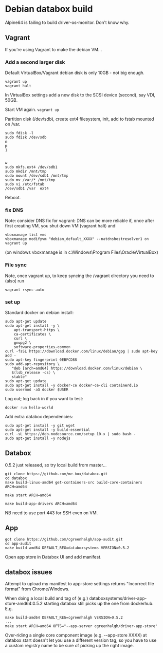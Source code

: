 # Debian databox build

Alpine64 is failing to build driver-os-monitor. Don't know why.

## Vagrant

If you're using Vagrant to make the debian VM...

### Add a second larger disk

Default VirtualBox/Vagrant debian disk is only 10GB - not big enough.

```
vagrant up
vagrant halt
```

In VirtualBox settings add a new disk to the SCSI device (second), say VDI, 50GB.

Start VM again. `vagrant up`

Partition disk (/dev/sdb), create ext4 filesystem, init, add to fstab mounted on /var.
```
sudo fdisk -l
sudo fdisk /dev/sdb
n
p
1


w
sudo mkfs.ext4 /dev/sdb1
sudo mkdir /mnt/tmp
sudo mount /dev/sdb1 /mnt/tmp
sudo mv /var/* /mnt/tmp
sudo vi /etc/fstab
/dev/sdb1 /var  ext4
```
Reboot.

### fix DNS

Note: consider DNS fix for vagrant: DNS can be more reliable if, once after first creating VM, you shut down VM (vagrant halt) and
```
vboxmanage list vms
vboxmanage modifyvm "debian_default_XXXX" --natdnshostresolver1 on
vagrant up
```
(on windows vboxmanage is in c:\Windows\Program Files\Oracle\VirtualBox)

### File sync

Note, once vagrant up, to keep syncing the /vagrant directory you need to (also) run
```
vagrant rsync-auto
```

### set up

Standard docker on debian install:
```
sudo apt-get update
sudo apt-get install -y \
    apt-transport-https \
    ca-certificates \
    curl \
    gnupg2 \
    software-properties-common
curl -fsSL https://download.docker.com/linux/debian/gpg | sudo apt-key add -
sudo apt-key fingerprint 0EBFCD88
sudo add-apt-repository \
   "deb [arch=amd64] https://download.docker.com/linux/debian \
   $(lsb_release -cs) \
   stable"
sudo apt-get update
sudo apt-get install -y docker-ce docker-ce-cli containerd.io
sudo usermod -aG docker $USER
```
Log out; log back in if you want to test:
```
docker run hello-world
```
Add extra databox dependencies:
```
sudo apt-get install -y git wget 
sudo apt-get install -y build-essential 
curl -sL https://deb.nodesource.com/setup_10.x | sudo bash -
sudo apt-get install -y nodejs
```

## Databox

0.5.2 just released, so try local build from master...
```
git clone https://github.com/me-box/databox.git
cd databox
make build-linux-amd64 get-containers-src build-core-containers ARCH=amd64

make start ARCH=amd64

make build-app-drivers ARCH=amd64
```

NB need to use port 443 for SSH even on VM.

## App

```
got clone https://github.com/cgreenhalgh/app-audit.git
cd app-audit
make build-amd64 DEFAULT_REG=databoxsystems VERSION=0.5.2
```
Open app store in Databox UI and add manifest.

## databox issues

Attempt to upload my manifest to app-store settings returns "Incorrect file format" from Chrome/Windows.

When doing a local build and tag of (e.g.) databoxsystems/driver-app-store-amd64:0.5.2 starting databox still picks up the one from dockerhub.
E.g.
```
make build-amd64 DEFAULT_REG=cgreenhalgh VERSION=0.5.2
...
make start ARCH=amd64 OPTS="--app-server cgreenhalgh/driver-app-store"
```

Over-riding a single core component image (e.g. --app-store XXXX) at databox start doesn't let you use a different version tag, so you have to use a custom registry name to be sure of picking up the right image.
